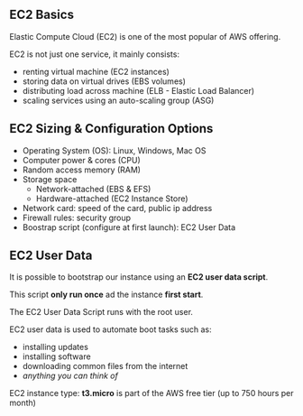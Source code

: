 ## EC2 Basics

Elastic Compute Cloud (EC2) is one of the most popular of AWS offering.

EC2 is not just one service, it mainly consists:
- renting virtual machine (EC2 instances)
- storing data on virtual drives (EBS volumes)
- distributing load across machine (ELB - Elastic Load Balancer)
- scaling services using an auto-scaling group (ASG)

## EC2 Sizing & Configuration Options

- Operating System (OS): Linux, Windows, Mac OS
- Computer power & cores (CPU)
- Random access memory (RAM)
- Storage space
    - Network-attached (EBS & EFS)
    - Hardware-attached (EC2 Instance Store)
- Network card: speed of the card, public ip address
- Firewall rules: security group
- Boostrap script (configure at first launch): EC2 User Data

## EC2 User Data

It is possible to bootstrap our instance using an **EC2 user data script**. 

This script **only run once** ad the instance **first start**. 

The EC2 User Data Script runs with the root user.

EC2 user data is used to automate boot tasks such as:
- installing updates
- installing software
- downloading common files from the internet
- *anything you can think of*

EC2 instance type: **t3.micro** is part of the AWS free tier (up to 750 hours per month)

